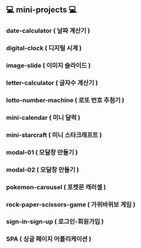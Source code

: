 ## 💻 mini-projects 💻

### date-calculator ( 날짜 계산기 )

### digital-clock ( 디지털 시계 )

### image-slide ( 이미지 슬라이드 )

### letter-calculator ( 글자수 계산기 )

### lotto-number-machine ( 로또 번호 추첨기 )

### mini-calendar ( 미니 달력 )

### mini-starcraft ( 미니 스타크래프트 )

### modal-01 ( 모달창 만들기 )

### modal-02 ( 모달창 만들기 )

### pokemon-carousel ( 포켓몬 캐러셀 )

### rock-paper-scissors-game ( 가위바위보 게임 )

### sign-in-sign-up ( 로그인-회원가입 )

### SPA ( 싱글 페이지 어플리케이션 )
